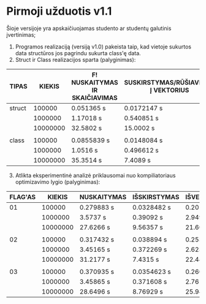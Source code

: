 # Pirmoji užduotis v1.1 #
Šioje versijoje yra apskaičiuojamas studento ar studentų galutinis įvertinimas;

1. Programos realizaciją (versiją v1.0) pakeista taip, kad vietoje sukurtos data structūros jos pagrindu sukurta class'ę data.
2. Struct ir Class realizacijos sparta (palyginimas):

| TIPAS  | KIEKIS   | F! NUSKAITYMAS IR SKAIČIAVIMAS | SUSKIRSTYMAS/RŪŠIAVIMAS Į VEKTORIUS | IŠVEDIMAS  |
|--------|----------|--------------------------------|-------------------------------------|------------|
| struct | 100000   | 0.051365 s                     | 0.0172147 s                         | 0.534344 s |
|        | 1000000  | 1.17018 s                      | 0.540851 s                          | 1.1299 s   |
|        | 10000000 | 32.5802 s                      | 15.0002 s                           | 19.21 s    |
|        |          |                                |                                     |            |
| class  | 100000   | 0.0855839 s                    | 0.0148084 s                         | 0.29665 s  |
|        | 1000000  | 1.0516 s                       | 0.496612 s                          | 2.37164 s  |
|        | 10000000 | 35.3514 s                      | 7.4089 s                            | 29.1266 s  |

3. Atlikta eksperimentinė analizė priklausomai nuo kompiliatoriaus optimizavimo lygio (palyginimas):

| FLAG'AS | KIEKIS   | NUSKAITYMAS | IŠSKIRSTYMAS | IŠVEDIMAS  |
|---------|----------|-------------|--------------|------------|
| 01      | 100000   | 0.279883 s  | 0.0328482 s  | 0.20165 s  |
|         | 1000000  | 3.5737 s    | 0.39092 s    | 2.94953 s  |
|         | 10000000 | 27.6266 s   | 9.56357 s    | 21.6099 s  |
|         |          |             |              |            |
| 02      | 100000   | 0.317432 s  | 0.038894 s   | 0.253594 s |
|         | 1000000  | 3.45165 s   | 0.372269 s   | 2.62386 s  |
|         | 10000000 | 31.2177 s   | 7.4315 s     | 22.4425 s  |
|         |          |             |              |            |
| 03      | 100000   | 0.370935 s  | 0.0354623 s  | 0.26057 s  |
|         | 1000000  | 3.45865 s   | 0.371608 s   | 2.7613 s   |
|         | 10000000 | 28.6496 s   | 8.76929 s    | 25.9495 s  |
